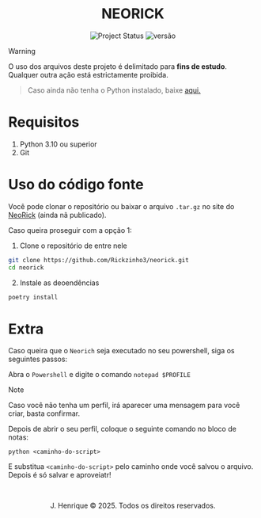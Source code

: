 <h1 align=center>NEORICK</h1>

<div align=center>
  
  ![Project Status](https://img.shields.io/badge/status-Em%20andamento-yellow)
  ![versão](https://img.shields.io/badge/versão-1.0.0-important)
  
</div>

> [!WARNING]
> O uso dos arquivos deste projeto é delimitado para <strong>fins de estudo</strong>. Qualquer outra ação está estrictamente proibida.

> Caso ainda não tenha o Python instalado, baixe [aqui.](https://www.python.org/downloads)

# Requisitos

1. Python 3.10 ou superior
2. Git

# Uso do código fonte

Você pode clonar o repositório ou baixar o arquivo `.tar.gz` no site do [NeoRick]() (ainda nã publicado).

Caso queira proseguir com a opção 1:

1. Clone o repositório de entre nele

```sh
git clone https://github.com/Rickzinho3/neorick.git
cd neorick
```

2. Instale as deoendências

```sh
poetry install
```

# Extra

Caso queira que o `Neorich` seja executado no seu powershell, siga os seguintes passos:

Abra o `Powershell` e digite o comando `notepad $PROFILE`

> [!NOTE]
> Caso você não tenha um perfil, irá aparecer uma mensagem para você criar, basta confirmar.

Depois de abrir o seu perfil, coloque o seguinte comando no bloco de notas:

`python <caminho-do-script>`

E substitua `<caminho-do-script>` pelo caminho onde você salvou o arquivo. Depois é só salvar e aproveiatr!

<br>

<p align=center>J. Henrique &copy; 2025. Todos os direitos reservados.</p>
